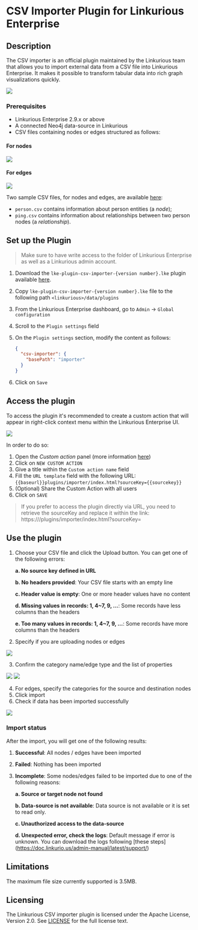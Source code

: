 # CSV Importer Plugin for Linkurious Enterprise

## Description
The CSV importer is an official plugin maintained by the Linkurious team that allows you to import
external data from a CSV file into Linkurious Enterprise. It makes it possible to transform tabular
data into rich graph visualizations quickly.

![](readme_assets/plugin.png)

### Prerequisites
- Linkurious Enterprise 2.9.x or above
- A connected Neo4j data-source in Linkurious 
- CSV files containing nodes or edges structured as follows:

#### For nodes

![](src/public/assets/img/node.png)

#### For edges

![](src/public/assets/img/edge.png)

Two sample CSV files, for nodes and edges, are available [here](https://github.com/Linkurious/lke-plugin-csv-importer/tree/master/sample%20csv):
- `person.csv` contains information about person entities (a *node*);
- `ping.csv` contains information about relationships between two person nodes (a *relationship*).

## Set up the Plugin

> Make sure to have write access to the folder of Linkurious Enterprise as well as a Linkurious admin account.

1. Download the `lke-plugin-csv-importer-{version number}.lke` plugin available [here](https://github.com/Linkurious/lke-plugin-csv-importer/releases).
2. Copy `lke-plugin-csv-importer-{version number}.lke` file to the following path `<linkurious>/data/plugins`
3. From the Linkurious Enterprise dashboard, go to `Admin` -> `Global configuration`
4. Scroll to the `Plugin settings` field
5. On the `Plugin settings` section, modify the content as follows:

    ```json
    {
      "csv-importer": {
        "basePath": "importer"
      }
    }
    ```
7. Click on `Save`

## Access the plugin

To access the plugin it's recommended to create a custom action that will appear in right-click context menu within the Linkurious 
Enterprise UI.

![](readme_assets/customaction.png)

In order to do so:

1. Open the *Custom action* panel (more information [here](https://doc.linkurio.us/user-manual/latest/custom-actions/#managing-custom-actions))
2. Click on `NEW CUSTOM ACTION`
3. Give a title within the `Custom action name` field
4. Fill the `URL template` field with the following URL: `{{baseurl}}plugins/importer/index.html?sourceKey={{sourcekey}}`
5. (Optional) Share the Custom Action with all users
6. Click on `SAVE`

> If you prefer to access the plugin directly via URL, you need to retrieve the sourceKey and replace it within the link:
> https://<your-linkurious-instance>/plugins/importer/index.html?sourceKey=<sourceKey>

## Use the plugin

1. Choose your CSV file and click the Upload button. You can get one of the following errors:
    
   **a. No source key defined in URL**

   **b. No headers provided**:
   Your CSV file starts with an empty line

   **c. Header value is empty**:
   One or more header values have no content

   **d. Missing values in records: 1, 4~7, 9, ...**:
   Some records have less columns than the headers

   **e. Too many values in records: 1, 4~7, 9, ...**:
   Some records have more columns than the headers
    
    
2. Specify if you are uploading nodes or edges

![](readme_assets/choosetype.png)

3. Confirm the category name/edge type and the list of properties

![](readme_assets/checkcategory.png)
![](readme_assets/checkproperty.png)

4. For edges, specify the categories for the source and destination nodes
5. Click import
6. Check if data has been imported successfully

![](readme_assets/success.png)

### Import status

After the import, you will get one of the following results:

1. **Successful**: All nodes / edges have been imported

2. **Failed**: Nothing has been imported

3. **Incomplete**: Some nodes/edges failed to be imported due to one of the following reasons:

   **a. Source or target node not found**

   **b. Data-source is not available**:
      Data source is not available or it is set to read only.
   
   **c. Unauthorized access to the data-source**

   **d. Unexpected error, check the logs**:
      Default message if error is unknown. You can download the logs following [these steps] (https://doc.linkurio.us/admin-manual/latest/support/)

## Limitations

The maximum file size currently supported is 3.5MB.

## Licensing
The Linkurious CSV importer plugin is licensed under the Apache License, Version 2.0. See [LICENSE](/LICENSE) for the full license text.
